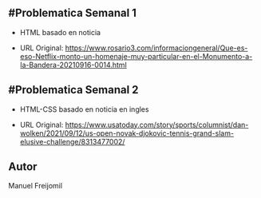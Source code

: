 
#Problematica Semanal 1
---
- HTML basado en noticia

- URL Original:
 https://www.rosario3.com/informaciongeneral/Que-es-eso-Netflix-monto-un-homenaje-muy-particular-en-el-Monumento-a-la-Bandera-20210916-0014.html




#Problematica Semanal 2
---
- HTML-CSS basado en noticia en ingles

- URL Original:
https://www.usatoday.com/story/sports/columnist/dan-wolken/2021/09/12/us-open-novak-djokovic-tennis-grand-slam-elusive-challenge/8313477002/



Autor
---
Manuel Freijomil